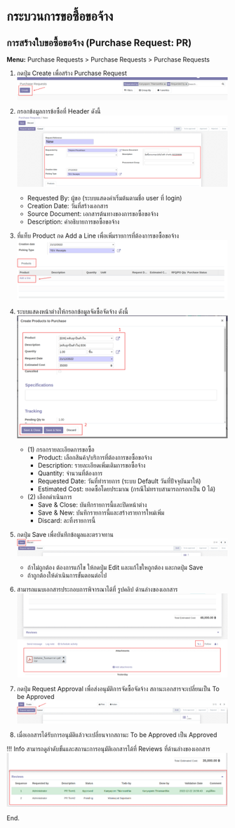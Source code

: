 # กระบวนการขอซื้อขอจ้าง

## การสร้างใบขอซื้อขอจ้าง (Purchase Request: PR)

**Menu:** Purchase Requests > Purchase Requests > Purchase Requests

1. กดปุ่ม Create เพื่อสร้าง Purchase Request 
![](img/pr_1.png)

2. กรอกข้อมูลการข้อซื้อที่ Header ดังนี้
![](img/pr_2.png)
    * Requested By: ผู้ขอ (ระบบแสดงค่าเริ่มต้นตามชื่อ user ที่ login)
    * Creation Date: วันที่สร้างเอกสาร
    * Source Document: เอกสารต้นทางของการขอซื้อขอจ้าง
    * Description: คำอธิบายการขอซื้อขอจ้าง

3. ที่แท็บ Product กด Add a Line เพื่อเพิ่มรายการที่ต้องการขอซื้อขอจ้าง
![](img/pr_3.png)

4. ระบบแสดงหน้าต่างให้กรอกข้อมูลจัดซื้อจัดจ้าง ดังนี้
![](img/pr_4.png)
    * (1) กรอกรายละเอียดการขอซื้อ
        * Product: เลือกสินค้า/บริการที่ต้องการขอซื้อขอจ้าง
        * Description: รายละเอียดเพิ่มเติมการขอซื้อจ้าง
        * Quantity: จำนวนที่ต้องการ
        * Requested Date: วันที่ทำรายการ (ระบบ Default วันที่ปัจจุบันมาให้)
        * Estimated Cost: ยอดซื้อโดยประมาณ (กรณีไม่ทราบสามารถกรอกเป็น 0 ได้)
    * (2) เลือกดำเนินการ
        * Save & Close: บันทึกรายการนี้และปิดหน้าต่าง
        * Save & New: บันทึกรายการนี้และสร้างรายการใหม่เพิ่ม
        * Discard: ละทิ้งรายการนี้

5. กดปุ่ม Save เพื่อบันทึกข้อมูลและตรวจทาน
![](img/pr_5-1.png)
    * ถ้าไม่ถูกต้อง ต้องการแก้ไข ให้กดปุ่ม Edit และแก้ไขใหถูกต้อง และกดปุ่ม Save
    * ถ้าถูกต้องให้ดำเนินการขั้นตอนต่อไป

6. สามารถแนบเอกสารประกอบการพิจารณาได้ที่ รูปคลิป ด้านล่างของเอกสาร
![](img/attachment.png)

7. กดปุ่ม Request Approval เพื่อส่งอนุมัติการจัดซื้อจัดจ้าง สถานะเอกสารจะเปลี่ยนเป็น To be Approved
![](img/pr_6-1.png)

8. เมื่อเอกสารได้รับการอนุมัติแล้วจะเปลี่ยนจากสถานะ To be Approved เป็น Approved
    
!!! Info
    สามารถดูลำดับขั้นและสถานะการอนุมัติเอกสารได้ที่ Reviews ที่ด้านล่างของเอกสาร
    ![](img/pr_7.png)
            
End.